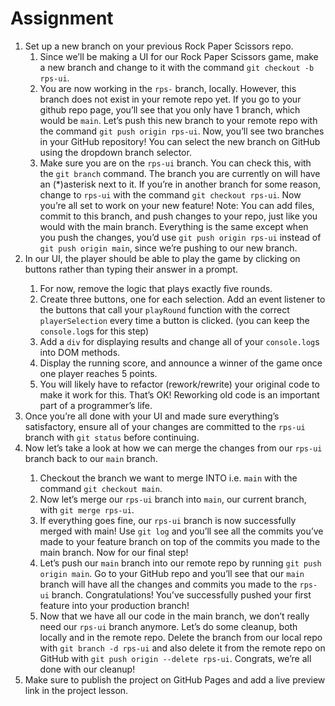 # Assignment

<ol>
<li>Set up a new branch on your previous Rock Paper Scissors repo.
<ol>
<li>Since we’ll be making a UI for our Rock Paper Scissors game, make a new branch and change to it with the command <code>git checkout -b rps-ui</code>.</li>
<li>You are now working in the <code>rps-</code> branch, locally. However, this branch does not exist in your remote repo yet. If you go to your github repo page, you’ll see that you only have 1 branch, which would be <code>main</code>. Let’s push this new branch to your remote repo with the command <code>git push origin rps-ui</code>. Now, you’ll see two branches in your GitHub repository! You can select the new branch on GitHub using the dropdown branch selector.</li>
<li>Make sure you are on the <code>rps-ui</code> branch. You can check this, with the <code>git branch</code> command. The branch you are currently on will have an (*)asterisk next to it. If you’re in another branch for some reason, change to <code>rps-ui</code> with the command <code>git checkout rps-ui</code>. Now you’re all set to work on your new feature! Note: You can add files, commit to this branch, and push changes to your repo, just like you would with the main branch. Everything is the same except when you push the changes, you’d use <code>git push origin rps-ui</code> instead of <code>git push origin main</code>, since we’re pushing to our new branch.</li>
</ol>
<li>In our UI, the player should be able to play the game by clicking on buttons rather than typing their answer in a prompt.</li>
<ol>
<li>For now, remove the logic that plays exactly five rounds.</li>
<li>Create three buttons, one for each selection. Add an event listener to the buttons that call your <code>playRound</code> function with the correct <code>playerSelection</code> every time a button is clicked. (you can keep the <code>console.log</code>s for this step)</li>
<li>Add a <code>div</code> for displaying results and change all of your <code>console.log</code>s into DOM methods.</li>
<li>Display the running score, and announce a winner of the game once one player reaches 5 points.</li>
<li>You will likely have to refactor (rework/rewrite) your original code to make it work for this. That’s OK! Reworking old code is an important part of a programmer’s life.</li>
</ol>
<li>Once you’re all done with your UI and made sure everything’s satisfactory, ensure all of your changes are committed to the <code>rps-ui</code> branch with <code>git status</code> before continuing.</li>
<li>Now let’s take a look at how we can merge the changes from our <code>rps-ui</code> branch back to our <code>main</code> branch.</li>
<ol>
<li>Checkout the branch we want to merge INTO i.e. <code>main</code> with the command <code>git checkout main</code>.</li>
<li>Now let’s merge our <code>rps-ui</code> branch into <code>main</code>, our current branch, with <code>git merge rps-ui</code>.</li>
<li>If everything goes fine, our <code>rps-ui</code> branch is now successfully merged with main! Use <code>git log</code> and you’ll see all the commits you’ve made to your feature branch on top of the commits you made to the main branch. Now for our final step!</li>
<li>Let’s push our <code>main</code> branch into our remote repo by running <code>git push origin main</code>. Go to your GitHub repo and you’ll see that our <code>main</code> branch will have all the changes and commits you made to the <code>rps-ui</code> branch. Congratulations! You’ve successfully pushed your first feature into your production branch!</li>
<li>Now that we have all our code in the main branch, we don’t really need our <code>rps-ui</code> branch anymore. Let’s do some cleanup, both locally and in the remote repo. Delete the branch from our local repo with <code>git branch -d rps-ui</code> and also delete it from the remote repo on GitHub with <code>git push origin --delete rps-ui</code>. Congrats, we’re all done with our cleanup!
</li></ol>
<li>Make sure to publish the project on GitHub Pages and add a live preview link in the project lesson.
</li>
</ol>